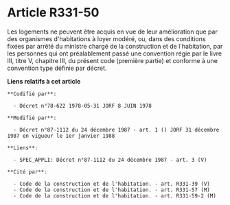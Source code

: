 # Article R331-50

Les logements ne peuvent être acquis en vue de leur amélioration que par des organismes d'habitations à loyer modéré, ou,
dans des conditions fixées par arrêté du ministre chargé de la construction et de l'habitation, par les personnes qui ont
préalablement passé une convention régie par le livre III, titre V, chapitre III, du présent code (première partie) et
conforme à une convention type définie par décret.

**Liens relatifs à cet article**

	**Codifié par**:

	  - Décret n°78-622 1978-05-31 JORF 8 JUIN 1978

	**Modifié par**:

	  - Décret n°87-1112 du 24 décembre 1987 - art. 1 () JORF 31 décembre 1987 en vigueur le 1er janvier 1988

	**Liens**:

	  - SPEC_APPLI: Décret n°87-1112 du 24 décembre 1987 - art. 3 (V)

	**Cité par**:

	  - Code de la construction et de l'habitation. - art. R331-39 (V)
	  - Code de la construction et de l'habitation. - art. R331-57 (M)
	  - Code de la construction et de l'habitation. - art. R331-59-2 (M)
